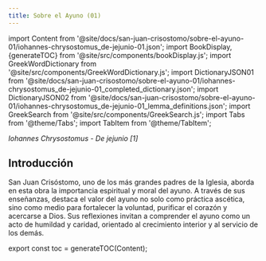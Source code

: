 ```yaml
---
title: Sobre el Ayuno (01)
---
```


import Content from '@site/docs/san-juan-crisostomo/sobre-el-ayuno-01/iohannes-chrysostomus_de-jejunio-01.json';
import BookDisplay, {generateTOC} from '@site/src/components/bookDisplay.js';
import GreekWordDictionary from '@site/src/components/GreekWordDictionary.js';
import DictionaryJSON01 from '@site/docs/san-juan-crisostomo/sobre-el-ayuno-01/iohannes-chrysostomus_de-jejunio-01_completed_dictionary.json';
import DictionaryJSON02 from '@site/docs/san-juan-crisostomo/sobre-el-ayuno-01/iohannes-chrysostomus_de-jejunio-01_lemma_definitions.json';
import GreekSearch from '@site/src/components/GreekSearch.js';
import Tabs from '@theme/Tabs';
import TabItem from '@theme/TabItem';

_Iohannes Chrysostomus - De jejunio [1]_

## Introducción

San Juan Crisóstomo, uno de los más grandes padres de la Iglesia, aborda en esta obra la importancia espiritual y moral del ayuno. A través de sus enseñanzas, destaca el valor del ayuno no solo como práctica ascética, sino como medio para fortalecer la voluntad, purificar el corazón y acercarse a Dios. Sus reflexiones invitan a comprender el ayuno como un acto de humildad y caridad, orientado al crecimiento interior y al servicio de los demás.

<Tabs>
<TabItem value="text" label="Texto" default>

<BookDisplay data={Content} />

</TabItem>
<TabItem value="search" label="Buscador">

<GreekSearch
  completedDictionary={DictionaryJSON01}
  lemmaDefinitions={DictionaryJSON02}
  content={Content}
/>

</TabItem>
</Tabs>


export const toc = generateTOC(Content);